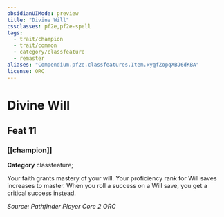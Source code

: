 ```yaml
---
obsidianUIMode: preview
title: "Divine Will"
cssclasses: pf2e,pf2e-spell
tags:
  - trait/champion
  - trait/common
  - category/classfeature
  - remaster
aliases: "Compendium.pf2e.classfeatures.Item.xygfZopqXBJ6dKBA"
license: ORC
---
```

# Divine Will
## Feat 11
### [[champion]]

**Category** classfeature; 




Your faith grants mastery of your will. Your proficiency rank for Will saves increases to master. When you roll a success on a Will save, you get a critical success instead.

*Source: Pathfinder Player Core 2*
*ORC*